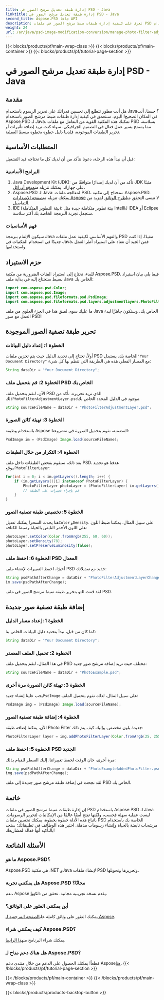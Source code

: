 ```yaml
---
title: إدارة طبقة تعديل مرشح الصور في PSD - Java
linktitle: إدارة طبقة تعديل مرشح الصور في PSD - Java
second_title: Aspose.PSD جافا API
description: تعرف على كيفية إدارة طبقات ضبط مرشح الصور في ملفات PSD باستخدام Aspose.PSD لـ Java. اتبع هذا الدليل لتحرير المرشحات وإضافتها بسهولة.
weight: 24
url: /ar/java/psd-image-modification-conversion/manage-photo-filter-adjustment-layer-psd/
---
```


{{< blocks/products/pf/main-wrap-class >}}
{{< blocks/products/pf/main-container >}}
{{< blocks/products/pf/tutorial-page-section >}}

# إدارة طبقة تعديل مرشح الصور في PSD - Java

## مقدمة
هل أنت مطور تتطلع إلى تحسين قدراتك على تحرير الرسوم باستخدام Java؟ حسنا، أنت في المكان الصحيح! اليوم، سنتعمق في كيفية إدارة طبقات ضبط مرشح الصور باستخدام Aspose.PSD لـ Java. تمكنك هذه المكتبة القوية من التعامل مع ملفات PSD بسلاسة، مما يسمح بسير عمل فعال في التصميم الجرافيكي. سواء كنت تريد إضافة تأثيرات أو تحرير الطبقات الموجودة، فلدينا دليل خطوة بخطوة يبسط العملية.
## المتطلبات الأساسية
قبل أن نبدأ هذه الرحلة، دعونا نتأكد من أن لديك كل ما تحتاجه قيد التشغيل:
### البرامج الأساسية
1.  Java Development Kit (JDK): تأكد من أن لديك إصدارًا متوافقًا من JDK مثبتًا على جهازك. يمكنك تنزيله من[موقع أوراكل](https://www.oracle.com/java/technologies/javase-jdk11-downloads.html).
2.  Aspose.PSD لـ Java: لمعالجة ملفات PSD، ستحتاج إلى مكتبة Aspose.PSD. يمكنك تنزيله من[صفحة الإصدارات Aspose](https://releases.aspose.com/psd/java/) لا تنسى التحقق من[اطرح الوثائق](https://reference.aspose.com/psd/java/) لمزيد من التفاصيل.
3. IDE (بيئة التطوير المتكاملة): بيئة تطوير متكاملة جيدة مثل IntelliJ IDEA أو Eclipse ستجعل تجربة البرمجة الخاصة بك أكثر سلاسة.
### فهم الأساسيات
سيكون الإلمام ببرمجة Java والفهم الأساسي لكيفية عمل ملفات PSD مفيدًا. إذا كنت جديدًا في استخدام المكتبات في Java، فمن الجيد أن تعتاد على استيراد أطر العمل واستخدامها.
## حزم الاستيراد
للبدء، نحتاج إلى استيراد الفئات الضرورية من مكتبة Aspose.PSD. فيما يلي بيان استيراد بسيط ستحتاج إليه في بداية ملف Java الخاص بك:
```java
import com.aspose.psd.Color;
import com.aspose.psd.Image;
import com.aspose.psd.fileformats.psd.PsdImage;
import com.aspose.psd.fileformats.psd.layers.adjustmentlayers.PhotoFilterLayer;
```
ما عليك سوى لصق هذا في الجزء العلوي من ملف Java الخاص بك، وستكون جاهزًا لبدء العمل مع صور PSD!
## تحرير طبقة تصفية الصور الموجودة
### الخطوة 1: إعداد دليل البيانات
 أولاً، تحتاج إلى تحديد الدليل حيث يتم تخزين ملفات PSD الخاصة بك. يستبدل`"Your Document Directory"` مع المسار الفعلي هذه هي الطريقة التي تنظم بها كل شيء:
```java
String dataDir = "Your Document Directory";
```
### الخطوة 2: قم بتحميل ملف PSD الخاص بك
 الآن، لنقم بتحميل ملف PSD الذي تريد تحريره. تأكد من ذلك`PhotoFilterAdjustmentLayer.psd`موجود في الدليل المحدد الخاص بك.
```java
String sourceFileName = dataDir + "PhotoFilterAdjustmentLayer.psd";
```
### الخطوة 3: تهيئة كائن الصورة
باستخدام وظيفة Aspose المضمنة، نقوم بتحميل الصورة في مشروعنا:
```java
PsdImage im = (PsdImage) Image.load(sourceFileName);
```
### الخطوة 4: التكرار من خلال الطبقات
 بعد ذلك، سنقوم بفحص الطبقات داخل ملف PSD. هدفنا هو تحديد موقع`PhotoFilterLayer`:
```java
for(int i = 0; i < im.getLayers().length; i++) {
    if (im.getLayers()[i] instanceof PhotoFilterLayer) {
        PhotoFilterLayer photoLayer = (PhotoFilterLayer) im.getLayers()[i];
        // قم بإجراء تغييرات على الطبقة
    }
}
```
### الخطوة 5: تخصيص طبقة تصفية الصور
 هنا يحدث السحر! يمكنك تعديل`Color` و`Density`. على سبيل المثال، يمكننا ضبط اللون على اللون الأحمر النابض بالحياة وضبط الكثافة:
```java
photoLayer.setColor(Color.fromArgb(255, 60, 60));
photoLayer.setDensity(78);
photoLayer.setPreserveLuminosity(false);
```
### الخطوة 6: احفظ ملف PSD المعدل
أخيرًا، احفظ التغييرات لإنشاء ملف PSD جديد مع تعديلاتك:
```java
String psdPathAfterChange = dataDir + "PhotoFilterAdjustmentLayerChanged.psd";
im.save(psdPathAfterChange);
```
لقد قمت للتو بتحرير طبقة ضبط مرشح الصور في ملف PSD.
## إضافة طبقة تصفية صور جديدة
### الخطوة 1: إعداد مسار الدليل
كما كان من قبل، نبدأ بتحديد دليل البيانات الخاص بنا:
```java
String dataDir = "Your Document Directory";
```
### الخطوة 2: تحميل الملف المصدر
في هذا المثال، لنقم بتحميل ملف PSD مختلف حيث نريد إضافة مرشح صور جديد:
```java
String sourceFileName = dataDir + "PhotoExample.psd";
```
### الخطوة 3: تهيئة كائن الصورة مرة أخرى
 يجب علينا إنشاء جديد`PsdImage` على سبيل المثال، لذلك نقوم بتحميل الملف:
```java
PsdImage img = (PsdImage) Image.load(sourceFileName);
```
### الخطوة 4: إضافة طبقة تصفية الصور
الآن، يمكننا إضافة طبقة Photo Filter جديدة بلون مخصص. وإليك كيف يتم ذلك:
```java
PhotoFilterLayer layer = img.addPhotoFilterLayer(Color.fromArgb(25, 255, 35));
```
### الخطوة 5: احفظ ملف PSD الجديد
مرة أخرى، حان الوقت لحفظ تغييراتنا. إليك السطر للقيام بذلك:
```java
String psdPathAfterChange = dataDir + "PhotoExampleAddedPhotoFilter.psd";
img.save(psdPathAfterChange);
```
لقد نجحت في إضافة طبقة مرشح صور جديدة إلى ملف PSD الخاص بك.
## خاتمة
إن إدارة طبقات ضبط مرشح الصور في ملفات PSD باستخدام Aspose.PSD لـ Java ليست عملية سهلة فحسب، ولكنها تفتح أيضًا عالمًا من الإمكانيات لتحرير الرسومات. باتباع هذه الأدلة خطوة بخطوة، يمكنك تحسين ملفات PSD الخاصة بك باستخدام مرشحات نابضة بالحياة وإنشاء رسومات مذهلة. اختبر هذه الوظائف في تطبيقاتك؛ ستجد بالتأكيد أنها فعالة لمشاريعك!
## الأسئلة الشائعة
### ما هو Aspose.PSD؟
Aspose.PSD هي مكتبة .NET وJava لإنشاء ملفات PSD وتحريرها وتحويلها.
### هل يمكنني تجربة Aspose.PSD مجانًا؟
 نعم، Aspose يقدم نسخة تجريبية مجانية. تحقق من ذلك[هنا](https://releases.aspose.com/).
### أين يمكنني العثور على الوثائق؟
 يمكنك العثور على وثائق كاملة على[الصفحة المرجعية لـ Aspose](https://reference.aspose.com/psd/java/).
### كيف يمكنني شراء Aspose.PSD؟
 يمكنك شراء البرنامج من[هذا الرابط](https://purchase.aspose.com/buy).
### هل هناك دعم متاح لـ Aspose.PSD؟
 قطعاً! يمكنك الحصول على الدعم من خلال منتدى دعم Aspose[هنا](https://forum.aspose.com/c/psd/34).
{{< /blocks/products/pf/tutorial-page-section >}}

{{< /blocks/products/pf/main-container >}}
{{< /blocks/products/pf/main-wrap-class >}}

{{< blocks/products/products-backtop-button >}}
